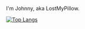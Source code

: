 I'm Johnny, aka LostMyPillow.

[![Top Langs](https://github-readme-stats.vercel.app/api/top-langs/?username=lostmypillow&hide=html,css)](https://github.com/anuraghazra/github-readme-stats)
<!--
**lostmypillow/lostmypillow** is a ✨ _special_ ✨ repository because its `README.md` (this file) appears on your GitHub profile.

Here are some ideas to get you started:

- 🔭 I’m currently working on ...
- 🌱 I’m currently learning ...
- 👯 I’m looking to collaborate on ...
- 🤔 I’m looking for help with ...
- 💬 Ask me about ...
- 📫 How to reach me: ...
- 😄 Pronouns: ...
- ⚡ Fun fact: ...
-->
